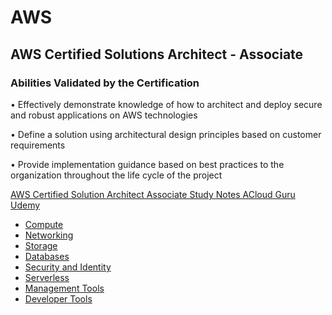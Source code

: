 
# AWS


## AWS Certified Solutions Architect - Associate

### Abilities Validated by the Certification

• Effectively demonstrate knowledge of how to architect and deploy secure and robust applications on AWS technologies

• Define a solution using architectural design principles based on customer requirements

• Provide implementation guidance based on best practices to the organization throughout the life cycle of the project


 [AWS Certified Solution Architect Associate Study Notes ACloud Guru Udemy](AwsCsa2018)


- [Compute](Compute.md)
- [Networking](Networking.md)
- [Storage](Storage.md)
- [Databases](Databases.md)
- [Security and Identity](SecurityIAM.md)
- [Serverless](Serverless.md)
- [Management Tools](ManagementTools.md)
- [Developer Tools](DveloperTools.md)

